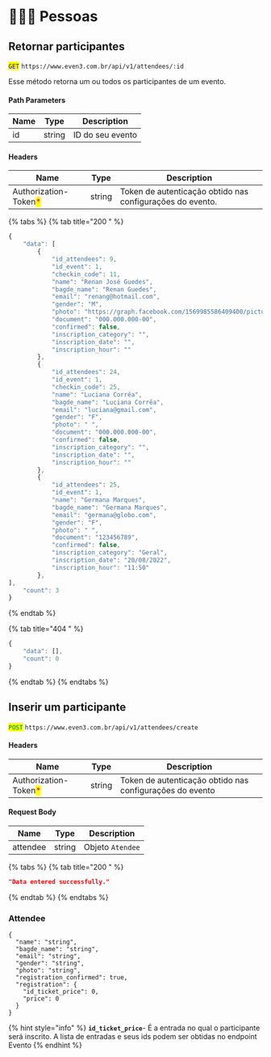 # 🧑‍🤝‍🧑 Pessoas

## Retornar participantes

<mark style="color:blue;">`GET`</mark> `https://www.even3.com.br/api/v1/attendees/:id`

Esse método retorna um ou todos os participantes de um evento.

#### Path Parameters

| Name | Type   | Description      |
| ---- | ------ | ---------------- |
| id   | string | ID do seu evento |

#### Headers

| Name                                                  | Type   | Description                                               |
| ----------------------------------------------------- | ------ | --------------------------------------------------------- |
| Authorization-Token<mark style="color:red;">\*</mark> | string | Token de autenticação obtido nas configurações do evento. |

{% tabs %}
{% tab title="200 " %}
```javascript
{
    "data": [
        {
            "id_attendees": 9,
            "id_event": 1,
            "checkin_code": 11,
            "name": "Renan José Guedes",
            "bagde_name": "Renan Guedes",
            "email": "renang@hotmail.com",
            "gender": "M",
            "photo": "https://graph.facebook.com/1569985586409400/picture?width=150&height=150",
            "document": "000.000.000-00",
            "confirmed": false,
            "inscription_category": "",
            "inscription_date": "",
            "inscription_hour": ""
        },
        {
            "id_attendees": 24,
            "id_event": 1,
            "checkin_code": 25,
            "name": "Luciana Corrêa",
            "bagde_name": "Luciana Corrêa",
            "email": "luciana@gmail.com",
            "gender": "F",
            "photo": " ",
            "document": "000.000.000-00",
            "confirmed": false,
            "inscription_category": "",
            "inscription_date": "",
            "inscription_hour": ""
        },
        {
            "id_attendees": 25,
            "id_event": 1,
            "name": "Germana Marques",
            "bagde_name": "Germana Marques",
            "email": "germana@globo.com",
            "gender": "F",
            "photo": " ",
            "document": "123456789",
            "confirmed": false,
            "inscription_category": "Geral",
            "inscription_date": "20/08/2022",
            "inscription_hour": "11:50"
        },
],
    "count": 3
}

```
{% endtab %}

{% tab title="404 " %}
```javascript
{
    "data": [],
    "count": 0
}
```
{% endtab %}
{% endtabs %}

## Inserir um participante

<mark style="color:green;">`POST`</mark> `https://www.even3.com.br/api/v1/attendees/create`

#### Headers

| Name                                                  | Type   | Description                                              |
| ----------------------------------------------------- | ------ | -------------------------------------------------------- |
| Authorization-Token<mark style="color:red;">\*</mark> | string | Token de autenticação obtido nas configurações do evento |

#### Request Body

| Name     | Type   | Description      |
| -------- | ------ | ---------------- |
| attendee | string | Objeto `Atendee` |

{% tabs %}
{% tab title="200 " %}
```json
"Data entered successfully."
```
{% endtab %}
{% endtabs %}

### Attendee

```
{
  "name": "string",
  "bagde_name": "string",
  "email": "string",
  "gender": "string",
  "photo": "string",
  "registration_confirmed": true,
  "registration": {
    "id_ticket_price": 0,
    "price": 0
  }
}
```

{% hint style="info" %}
**`id_ticket_price`**- É a entrada no qual o participante será inscrito. A lista de entradas e seus ids podem ser obtidas no endpoint Evento
{% endhint %}
